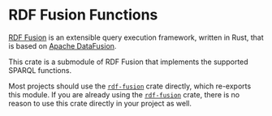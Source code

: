 RDF Fusion Functions
======

[RDF Fusion][rdf-fusion] is an extensible query execution framework, written in Rust, that is based
on [Apache DataFusion][df].

This crate is a submodule of RDF Fusion that implements the supported SPARQL functions.

Most projects should use the [`rdf-fusion`] crate directly, which re-exports this module. If you are already using the
[`rdf-fusion`] crate, there is no reason to use this crate directly in your project as well.

[df]: https://crates.io/crates/datafusion

[rdf-fusion]: https://crates.io/crates/rdf-fusion

[`rdf-fusion`]: https://crates.io/crates/rdf-fusion